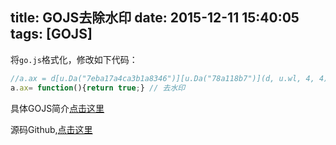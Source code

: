 title: GOJS去除水印
date: 2015-12-11 15:40:05
tags: [GOJS]
---

将`go.js`格式化，修改如下代码：

```javascript
//a.ax = d[u.Da("7eba17a4ca3b1a8346")][u.Da("78a118b7")](d, u.wl, 4, 4);a.ax= function(){return true;} // 去水印
```

具体GOJS简介[点击这里](http://www.devtalking.com/articles/gojs-simple-diagram/)

源码Github,[点击这里](https://github.com/luckymrwang/GoJS)